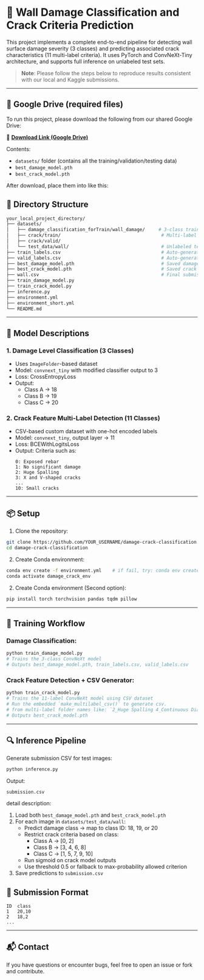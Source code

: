 # 🧱 Wall Damage Classification and Crack Criteria Prediction

This project implements a complete end-to-end pipeline for detecting wall surface damage severity (3 classes) and predicting associated crack characteristics (11 multi-label criteria). It uses PyTorch and ConvNeXt-Tiny architecture, and supports full inference on unlabeled test sets.

> **Note**: Please follow the steps below to reproduce results consistent with our local and Kaggle submissions.

---

## 🔗 Google Drive (required files)
To run this project, please download the following from our shared Google Drive:

🔗 **[Download Link (Google Drive)](https://drive.google.com/drive/u/0/folders/1kf4Wppz6pU7q30t0VLqGTjMaAz3A3gd9)**

Contents:
- `datasets/` folder (contains all the training/validation/testing data)
- `best_damage_model.pth`
- `best_crack_model.pth`

After download, place them into <your local project directory> like this:
## 📁 Directory Structure
```bash
your_local_project_directory/
├── datasets/
│   ├── damage_classification_forTrain/wall_damage/     # 3-class training images (ImageFolder)
│   ├── crack/train/                                     # Multi-label crack image folders
│   ├── crack/valid/
│   └── test_data/wall/                                  # Unlabeled test images
├── train_labels.csv                                     # Auto-generated from crack/train
├── valid_labels.csv                                     # Auto-generated from crack/valid
├── best_damage_model.pth                                # Saved damage classification model
├── best_crack_model.pth                                 # Saved crack multi-label model
├── wall.csv                                             # Final submission (ID, class, criteria)
├── train_damage_model.py
├── train_crack_model.py
├── inference.py
├── environment.yml
├── environment_short.yml
└── README.md
```

---

## 🧠 Model Descriptions

### 1. Damage Level Classification (3 Classes)

- Uses `ImageFolder`-based dataset
- Model: `convnext_tiny` with modified classifier output to 3
- Loss: CrossEntropyLoss
- Output:
  - Class A → 18
  - Class B → 19
  - Class C → 20

### 2. Crack Feature Multi-Label Detection (11 Classes)

- CSV-based custom dataset with one-hot encoded labels
- Model: `convnext_tiny`, output layer → 11
- Loss: BCEWithLogitsLoss
- Output: Criteria such as:
  ```
  0: Exposed rebar
  1: No significant damage
  2: Huge Spalling
  3: X and V-shaped cracks
  ...
  10: Small cracks
  ```

---

## 📦 Setup
1. Clone the repository:
```bash
git clone https://github.com/YOUR_USERNAME/damage-crack-classification.git
cd damage-crack-classification
```

2. Create Conda environment:
```bash
conda env create -f environment.yml    # if fail, try: conda env create -f environment_short.yml
conda activate damage_crack_env
```

2. Create Conda environment (Second option):
```bash
pip install torch torchvision pandas tqdm pillow
```

---

## 🚀 Training Workflow

### Damage Classification:
```bash
python train_damage_model.py
# Trains the 3-class ConvNeXt model
# Outputs best_damage_model.pth, train_labels.csv, valid_labels.csv
```

### Crack Feature Detection + CSV Generator:
```bash
python train_crack_model.py
# Trains the 11-label ConvNeXt model using CSV dataset
# Run the embedded `make_multilabel_csv()` to generate csv.
# from multi-label folder names like: `2_Huge Spalling 4_Continuous Diagonal cracks`
# Outputs best_crack_model.pth
```

---

## 🔍 Inference Pipeline

Generate submission CSV for test images:
```bash
python inference.py
```
Output:
```
submission.csv
```

detail description:
1. Load both `best_damage_model.pth` and `best_crack_model.pth`
2. For each image in `datasets/test_data/wall`:
   - Predict damage class → map to class ID: 18, 19, or 20
   - Restrict crack criteria based on class:
     - Class A → [0, 2]
     - Class B → [3, 4, 6, 8]
     - Class C → [1, 5, 7, 9, 10]
   - Run sigmoid on crack model outputs
   - Use threshold 0.5 or fallback to max-probability allowed criterion
3. Save predictions to `submission.csv`

## 📑 Submission Format
```
ID	class
1	20,10
2	18,2
...
```
---



## 📬 Contact

If you have questions or encounter bugs, feel free to open an issue or fork and contribute.
